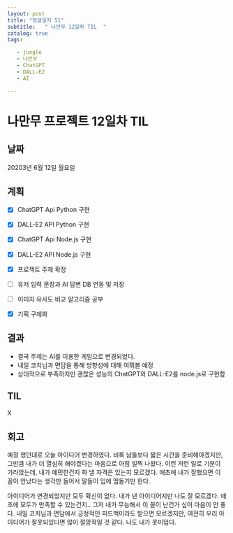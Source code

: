 ```yaml
---
layout: post
title: "정글일지 51"
subtitle:   " 나만무 12일차 TIL  "
catalog: true
tags:

   - jungle
   - 나만무
   - ChatGPT
   - DALL-E2
   - AI

---
```


# 나만무 프로젝트 12일차 TIL

## 날짜

20203년 6월 12일 월요일



## 계획

- [x] ChatGPT Api Python 구현
- [x] DALL-E2 API Python 구현
- [x] ChatGPT Api Node.js 구현
- [x] DALL-E2 API Node.js 구현
- [x] 프로젝트 주제 확정
- [ ] 유저 입력 문장과 AI 답변 DB 연동 및 저장
- [ ] 이미지 유사도 비교 알고리즘 공부
- [x] 기획 구체화



## 결과

- 결국 주제는 AI를 이용한 게임으로 변경되었다.
- 내일 코치님과 면담을 통해 방향성에 대해 여쭤볼 예정
- 상대적으로 부족하지만 괜찮은 성능의 ChatGPT와 DALL-E2를 node.js로 구현함



## TIL 

X



## 회고

예정 했던대로 오늘 아이디어 변경하였다. 비록 남들보다 짧은 시간을 준비해야겠지만, 그만큼 내가 더 열심히 해야겠다는 마음으로 아침 일찍 나왔다. 이런 저런 일로 기분이 가라앉는데, 내가 예민한건지 화 낼 자격은 있는지 모르겠다. 애초에 내가 잘했으면 이 꼴이 안났다는 생각만 들어서 말들이 입에 멤돌기만 한다. 

아이디어가 변경되었지만 모두 확신이 없다. 내가 낸 아이디어지만 나도 잘 모르겠다. 애초에 모두가 만족할 수 있는건지.. 그저 내가 무능해서 이 꼴이 난건가 싶어 마음이 안 좋다. 내일 코치님과 면담에서 긍정적인 피드백이라도 받으면 모르겠지만, 여전히 우리 아이디어가 잘못되있다면 많이 절망적일 것 같다. 나도 내가 못미덥다.